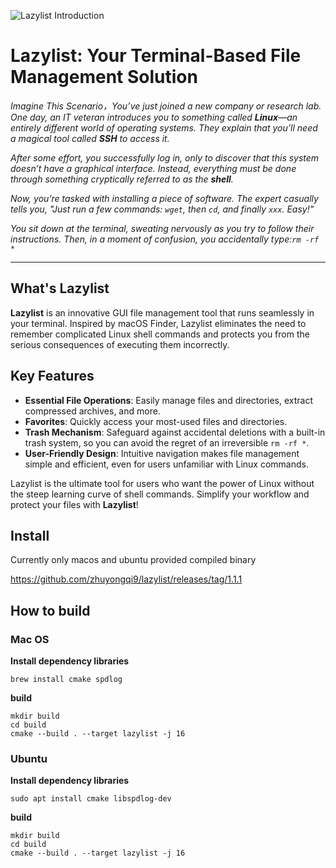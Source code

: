 ![Lazylist Introduction](https://github.com/zhuyongqi9/lazylist/raw/master/image/intro.gif)

# Lazylist: Your Terminal-Based File Management Solution  

*Imagine This Scenario，You’ve just joined a new company or research lab. One day, an IT veteran introduces you to something called **Linux**—an entirely different world of operating systems. They explain that you’ll need a magical tool called **SSH** to access it.*  

*After some effort, you successfully log in, only to discover that this system doesn’t have a graphical interface. Instead, everything must be done through something cryptically referred to as the **shell**.*  

*Now, you’re tasked with installing a piece of software. The expert casually tells you, "Just run a few commands: `wget`, then `cd`, and finally `xxx`. Easy!"*  

*You sit down at the terminal, sweating nervously as you try to follow their instructions. Then, in a moment of confusion, you accidentally type:`rm -rf *`*  

***
## What's Lazylist
**Lazylist** is an innovative GUI file management tool that runs seamlessly in your terminal. Inspired by macOS Finder, Lazylist eliminates the need to remember complicated Linux shell commands and protects you from the serious consequences of executing them incorrectly.  

## Key Features  
- **Essential File Operations**: Easily manage files and directories, extract compressed archives, and more.  
- **Favorites**: Quickly access your most-used files and directories.  
- **Trash Mechanism**: Safeguard against accidental deletions with a built-in trash system, so you can avoid the regret of an irreversible `rm -rf *`.  
- **User-Friendly Design**: Intuitive navigation makes file management simple and efficient, even for users unfamiliar with Linux commands.  

Lazylist is the ultimate tool for users who want the power of Linux without the steep learning curve of shell commands. Simplify your workflow and protect your files with **Lazylist**!  
## Install
Currently only macos and ubuntu provided compiled binary

https://github.com/zhuyongqi9/lazylist/releases/tag/1.1.1

## How to build

### Mac OS

**Install dependency libraries**
```
brew install cmake spdlog
```

**build**
```
mkdir build
cd build
cmake --build . --target lazylist -j 16
```


### Ubuntu
**Install dependency libraries**
```
sudo apt install cmake libspdlog-dev
```

**build**
```
mkdir build
cd build
cmake --build . --target lazylist -j 16
```
